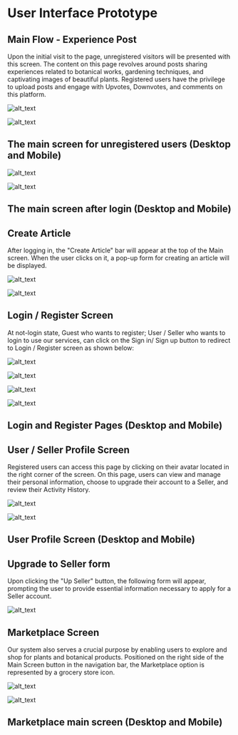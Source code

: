 <!-----

You have some errors, warnings, or alerts. If you are using reckless mode, turn it off to see inline alerts.
* ERRORs: 0
* WARNINGs: 0
* ALERTS: 15

Conversion time: 2.395 seconds.


Using this Markdown file:

1. Paste this output into your source file.
2. See the notes and action items below regarding this conversion run.
3. Check the rendered output (headings, lists, code blocks, tables) for proper
   formatting and use a linkchecker before you publish this page.

Conversion notes:

* Docs to Markdown version 1.0β35
* Thu Dec 21 2023 02:32:24 GMT-0800 (PST)
* Source doc: User Interface (Prototype)
* This document has images: check for >>>>>  gd2md-html alert:  inline image link in generated source and store images to your server. NOTE: Images in exported zip file from Google Docs may not appear in  the same order as they do in your doc. Please check the images!


WARNING:
You have 6 H1 headings. You may want to use the "H1 -> H2" option to demote all headings by one level.

----->



# User Interface Prototype


## Main Flow - Experience Post

Upon the initial visit to the page, unregistered visitors will be presented with this screen. The content on this page revolves around posts sharing experiences related to botanical works, gardening techniques, and captivating images of beautiful plants. Registered users have the privilege to upload posts and engage with Upvotes, Downvotes, and comments on this platform.


![alt_text](images/image1.png "image_tooltip")

![alt_text](images/image2.png "image_tooltip")



## The main screen for unregistered users (Desktop and Mobile)


![alt_text](images/image3.png "image_tooltip")

![alt_text](images/image4.png "image_tooltip")



## The main screen after login (Desktop and Mobile)


## Create Article

After logging in, the "Create Article" bar will appear at the top of the Main screen. When the user clicks on it, a pop-up form for creating an article will be displayed.


![alt_text](images/image5.png "image_tooltip")

![alt_text](images/image6.png "image_tooltip")



## Login / Register Screen

At not-login state, Guest who wants to register; User / Seller who wants to login to use our services, can click on the Sign in/ Sign up button to redirect to Login / Register screen as shown below:


![alt_text](images/image7.png "image_tooltip")

![alt_text](images/image8.png "image_tooltip")



![alt_text](images/image9.png "image_tooltip")

![alt_text](images/image10.png "image_tooltip")



## Login and Register Pages (Desktop and Mobile)


## User / Seller Profile Screen

Registered users can access this page by clicking on their avatar located in the right corner of the screen. On this page, users can view and manage their personal information, choose to upgrade their account to a Seller, and review their Activity History.


![alt_text](images/image11.png "image_tooltip")

![alt_text](images/image12.png "image_tooltip")



## User Profile Screen (Desktop and Mobile)


## Upgrade to Seller form

Upon clicking the "Up Seller" button, the following form will appear, prompting the user to provide essential information necessary to apply for a Seller account.


![alt_text](images/image13.png "image_tooltip")



## Marketplace Screen

Our system also serves a crucial purpose by enabling users to explore and shop for plants and botanical products. Positioned on the right side of the Main Screen button in the navigation bar, the Marketplace option is represented by a grocery store icon.


![alt_text](images/image14.png "image_tooltip")

![alt_text](images/image15.png "image_tooltip")



## Marketplace main screen (Desktop and Mobile)
